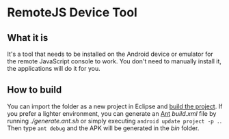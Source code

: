 RemoteJS Device Tool
===

What it is
---

It's a tool that needs to be installed on the Android device or emulator for the remote JavaScript console to work.
You don't need to manually install it, the applications will do it for you.

How to build
---

You can import the folder as a new project in Eclipse and [build the project](http://developer.android.com/guide/developing/eclipse-adt.html).
If you prefer a lighter environment, you can generate an [Ant](http://ant.apache.org/) _build.xml_ file by running _./generate.ant.sh_ or simply executing `android update project -p .`.  Then type `ant debug` and the APK will be generated in the _bin_ folder.
